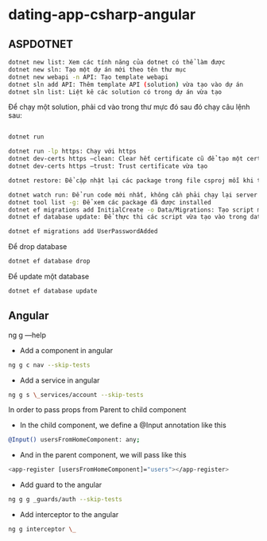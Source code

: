 # dating-app-csharp-angular

## ASPDOTNET

```bash
dotnet new list: Xem các tính năng của dotnet có thể làm được
dotnet new sln: Tạo một dự án mới theo tên thư mục
dotnet new webapi -n API: Tạo template webapi
dotnet sln add API: Thêm template API (solution) vừa tạo vào dự án
dotnet sln list: Liệt kê các solution có trong dự án vừa tạo
```

Để chạy một solution, phải cd vào trong thư mực đó sau đó chạy câu lệnh sau:

```bash

dotnet run

dotnet run -lp https: Chạy với https
dotnet dev-certs https —clean: Clear hết certificate cũ để tạo một certificate mới
dotnet dev-certs https —trust: Trust certificate vừa tạo

dotnet restore: Để cập nhật lại các package trong file csproj mỗi khi thêm/xoá package

dotnet watch run: Để run code mới nhất, không cần phải chạy lại server mỗi khi code thay đổi (Hot Reload)
dotnet tool list -g: Để xem các package đã được installed
dotnet ef migrations add InitialCreate -o Data/Migrations: Tạo script migration từ Entity
dotnet ef database update: Để thực thi các script vừa tạo vào trong database

dotnet ef migrations add UserPasswordAdded

```

Để drop database

```bash
dotnet ef database drop
```

Để update một database

```bash
dotnet ef database update
```

## Angular

ng g —help

- Add a component in angular

```bash
ng g c nav --skip-tests
```

- Add a service in angular

```bash
ng g s \_services/account --skip-tests
```

In order to pass props from Parent to child component

- In the child component, we define a @Input annotation like this

```bash
@Input() usersFromHomeComponent: any;
```

- And in the parent component, we will pass like this

```bash
<app-register [usersFromHomeComponent]="users"></app-register>
```

- Add guard to the angular

```bash
ng g g _guards/auth --skip-tests
```

- Add interceptor to the angular

```bash
ng g interceptor \_
```
